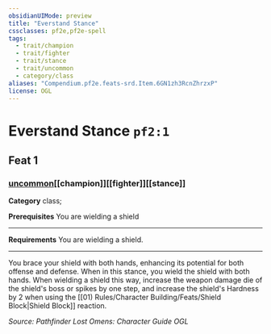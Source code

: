 ```yaml
---
obsidianUIMode: preview
title: "Everstand Stance"
cssclasses: pf2e,pf2e-spell
tags:
  - trait/champion
  - trait/fighter
  - trait/stance
  - trait/uncommon
  - category/class
aliases: "Compendium.pf2e.feats-srd.Item.6GN1zh3RcnZhrzxP"
license: OGL
---
```

# Everstand Stance `pf2:1`
## Feat 1
### [uncommon](uncommon "Uncommon Rarity Trait")[[champion]][[fighter]][[stance]]

**Category** class; 



**Prerequisites** You are wielding a shield
* * *
**Requirements** You are wielding a shield.

* * *

You brace your shield with both hands, enhancing its potential for both offense and defense. When in this stance, you wield the shield with both hands. When wielding a shield this way, increase the weapon damage die of the shield's boss or spikes by one step, and increase the shield's Hardness by 2 when using the [[01) Rules/Character Building/Feats/Shield Block|Shield Block]] reaction.

*Source: Pathfinder Lost Omens: Character Guide*
*OGL*